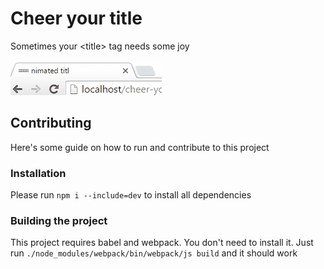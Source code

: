 # Cheer your title
Sometimes your &lt;title&gt; tag needs some joy

![Preview](preview.gif)

## Contributing
Here's some guide on how to run and contribute to this project

### Installation
Please run `npm i --include=dev` to install all dependencies

### Building the project
This project requires babel and webpack. You don't need to install it. Just run `./node_modules/webpack/bin/webpack/js build` and it should work